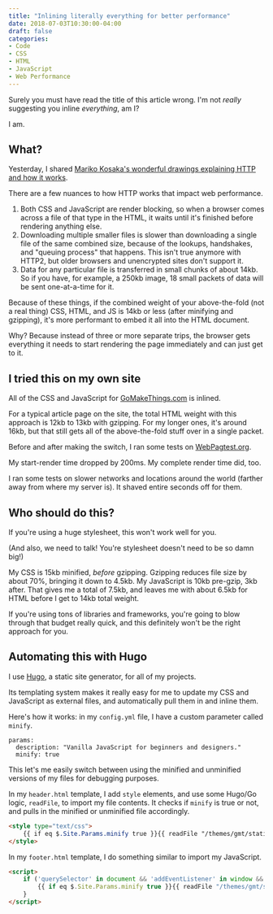 ```yaml
---
title: "Inlining literally everything for better performance"
date: 2018-07-03T10:30:00-04:00
draft: false
categories:
- Code
- CSS
- HTML
- JavaScript
- Web Performance
---
```


Surely you must have read the title of this article wrong. I'm not *really* suggesting you inline *everything*, am I?

I am.

## What?

Yesterday, I shared [Mariko Kosaka's wonderful drawings explaining HTTP and how it works](https://twitter.com/kosamari/status/859958929484337152?s=21).

There are a few nuances to how HTTP works that impact web performance.

1. Both CSS and JavaScript are render blocking, so when a browser comes across a file of that type in the HTML, it waits until it's finished before rendering anything else.
2. Downloading multiple smaller files is slower than downloading a single file of the same combined size, because of the lookups, handshakes, and "queuing process" that happens. This isn't true anymore with HTTP2, but older browsers and unencrypted sites don't support it.
3. Data for any particular file is transferred in small chunks of about 14kb. So if you have, for example, a 250kb image, 18 small packets of data will be sent one-at-a-time for it.

Because of these things, if the combined weight of your above-the-fold (not a real thing) CSS, HTML, and JS is 14kb or less (after minifying and gzipping), it's more performant to embed it all into the HTML document.

Why? Because instead of three or more separate trips, the browser gets everything it needs to start rendering the page immediately and can just get to it.

## I tried this on my own site

All of the CSS and JavaScript for [GoMakeThings.com](https://gomakethings.com) is inlined.

For a typical article page on the site, the total HTML weight with this approach is 12kb to 13kb with gzipping. For my longer ones, it's around 16kb, but that still gets all of the above-the-fold stuff over in a single packet.

Before and after making the switch, I ran some tests on [WebPagtest.org](http://www.webpagetest.org/).

My start-render time dropped by 200ms. My complete render time did, too.

I ran some tests on slower networks and locations around the world (farther away from where my server is). It shaved entire seconds off for them.

## Who should do this?

If you're using a huge stylesheet, this won't work well for you.

(And also, we need to talk! You're stylesheet doesn't need to be so damn big!)

My CSS is 15kb minified, *before* gzipping. Gzipping reduces file size by about 70%, bringing it down to 4.5kb. My JavaScript is 10kb pre-gzip, 3kb after. That gives me a total of 7.5kb, and leaves me with about 6.5kb for HTML before I get to 14kb total weight.

If you're using tons of libraries and frameworks, you're going to blow through that budget really quick, and this definitely won't be the right approach for you.

## Automating this with Hugo

I use [Hugo](https://gohugo.io/), a static site generator, for all of my projects.

Its templating system makes it really easy for me to update my CSS and JavaScript as external files, and automatically pull them in and inline them.

Here's how it works: in my `config.yml` file, I have a custom parameter called `minify`.

```
params:
  description: "Vanilla JavaScript for beginners and designers."
  minify: true
```

This let's me easily switch between using the minified and unminified versions of my files for debugging purposes.

In my `header.html` template, I add `style` elements, and use some Hugo/Go logic, `readFile`, to import my file contents. It checks if `minify` is true or not, and pulls in the minified or unminified file accordingly.

```html
<style type="text/css">
	{{ if eq $.Site.Params.minify true }}{{ readFile "/themes/gmt/static/css/main.min.css" | safeCSS }}{{ else }}{{ readFile "/themes/gmt/static/css/main.css" | safeCSS }}{{ end }}
</style>
```

In my `footer.html` template, I do something similar to import my JavaScript.

```html
<script>
	if ('querySelector' in document && 'addEventListener' in window && 'classList' in document.createElement('_')) {
		{{ if eq $.Site.Params.minify true }}{{ readFile "/themes/gmt/static/js/main.min.js" | safeJS }}{{ else }}{{ readFile "/themes/gmt/static/js/main.js" | safeJS }}{{ end }}
	}
</script>
```